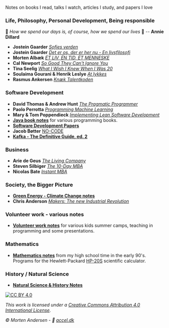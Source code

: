 Notes on books I read, talks I watch, articles I study, and papers I love

### Life, Philosophy, Personal Development, Being responsible

💜 *How we spend our days is, of course, how we spend our lives* 💜 -- **Annie Dillard**

* **Jostein Gaarder** [*Sofies verden*](./gaarder)
* **Jostein Gaarder** [*Det er os, der er her nu - En livsfilosofi*](./gaarder-2023)
* **Morten Albæk** [*ÉT LIV, ÉN TID, ÉT MENNESKE*](./albaek)
* **Cal Newport** [*So Good They Can't Ignore You*](./newport)
* **Tina Seelig** [*What I Wish I Knew When I Was 20*](./seelig)
* **Soulaima Gourani & Henrik Leslye** [*At lykkes*](./at-lykkes)
* **Rasmus Ankersen** [*Knæk Talentkoden*](./ankersen)

### Software Development

* **David Thomas & Andrew Hunt** [*The Pragmatic Programmer*](./pragmatic)
* **Paolo Perrotta** [*Programming Machine Learning*](./perrotta)
* **Mary & Tom Poppendieck** [*Implementing Lean Software Development*](./poppendieck)
* [**Java book notes**](./java) for various programming books.
* [**Software Development Papers**](./papers)
* **Jacob Bøtter** [NO-CODE](./botter)
* [**Kafka - The Definitive Guide, ed. 2**](./kafka)

### Business

* **Arie de Geus** [*The Living Company*](./geus)
* **Steven Silbiger** [*The 10-Day MBA*](./silbiger)
* **Nicolas Bate** [*Instant MBA*](./bate)

### Society, the Bigger Picture

* [**Green Energy - Climate Change notes**](./green-energy)
* **Chris Anderson** [*Makers: The new Industrial Revolution*](./anderson)

### Volunteer work - various notes

* [**Volunteer work notes**](./volunteer) for various kids summer camps, teaching in programming and some presentations.

### Mathematics

* [**Mathematics notes**](./mathematics) from my high school time in the early 90's. Programs for the Hewlett-Packard [HP-20S](https://en.wikipedia.org/wiki/HP-20S) scientific calculator.

### History / Natural Science

* [**Natural Science & History Notes**](./naturalscience)

[![CC BY 4.0][cc-by-image]][cc-by]

*This work is licensed under a [Creative Commons Attribution 4.0 International
License][cc-by].*

*© Morten Andersen - 🔗 [accel.dk](https://www.accel.dk/)*

[cc-by]: http://creativecommons.org/licenses/by/4.0/
[cc-by-image]: https://i.creativecommons.org/l/by/4.0/88x31.png
